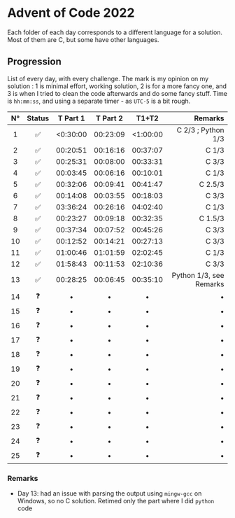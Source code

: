 # Advent of Code 2022

Each folder of each day corresponds to a different language for a solution. Most of them are C, but some have other languages.

## Progression

List of every day, with every challenge. The mark is my opinion on my solution : 1 is minimal effort, working solution, 2 is for a more fancy one, and 3 is when I tried to clean the code afterwards and do some fancy stuff.
Time is `hh:mm:ss`, and using a separate timer - as `UTC-5` is a bit rough.

| N° | Status | T Part 1 | T Part 2 | T1+T2 | Remarks |
| :--: | :------: | :--------: | :--------: | :-----: | -------: |
|1 |✅| <0:30:00 | 00:23:09 | <1:00:00 | C 2/3   ; Python 1/3 |
|2 |✅| 00:20:51 | 00:16:16 | 00:37:07 | C 1/3   |
|3 |✅| 00:25:31 | 00:08:00 | 00:33:31 | C 3/3   |
|4 |✅| 00:03:45 | 00:06:16 | 00:10:01 | C 1/3   |
|5 |✅| 00:32:06 | 00:09:41 | 00:41:47 | C 2.5/3 |
|6 |✅| 00:14:08 | 00:03:55 | 00:18:03 | C 3/3   |
|7 |✅| 03:36:24 | 00:26:16 | 04:02:40 | C 1/3   |
|8 |✅| 00:23:27 | 00:09:18 | 00:32:35 | C 1.5/3 |
|9 |✅| 00:37:34 | 00:07:52 | 00:45:26 | C 3/3   |
|10|✅| 00:12:52 | 00:14:21 | 00:27:13 | C 3/3   |
|11|✅| 01:00:46 | 01:01:59 | 02:02:45 | C 1/3   |
|12|✅| 01:58:43 | 00:11:53 | 02:10:36 | C 3/3   |
|13|✅| 00:28:25 | 00:06:45 | 00:35:10 | Python 1/3, see Remarks |
|14|❓|•|•|•|•|
|15|❓|•|•|•|•|
|16|❓|•|•|•|•|
|17|❓|•|•|•|•|
|18|❓|•|•|•|•|
|19|❓|•|•|•|•|
|20|❓|•|•|•|•|
|21|❓|•|•|•|•|
|22|❓|•|•|•|•|
|23|❓|•|•|•|•|
|24|❓|•|•|•|•|
|25|❓|•|•|•|•|

### Remarks

- Day 13: had an issue with parsing the output using `mingw-gcc` on Windows, so no C solution. Retimed only the part where I did `python` code
